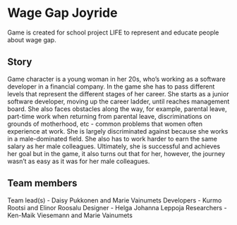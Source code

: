 # Wage Gap Joyride

Game is created for school project LIFE to represent and educate people about wage gap.

## Story

Game character is a young woman in her 20s, who’s working as a software developer in a financial company. In the game she has to pass different levels that represent the different stages of her career. She starts as a junior software developer, moving up the career ladder, until reaches management board. She also faces obstacles along the way, for example, parental leave, part-time work when returning from parental leave, discriminations on grounds of motherhood, etc - common problems that women often experience at work. She is largely discriminated against because she works in a male-dominated field. She also has to work harder to earn the same salary as her male colleagues.
Ultimately, she is successful and achieves her goal but in the game, it also turns out that for her, however, the journey wasn’t as easy as it was for her male colleagues.

## Team members

Team lead(s) - Daisy Pukkonen and Marie Vainumets
Developers - Kurmo Rootsi and Elinor Roosalu
Designer - Helga Johanna Leppoja
Researchers - Ken-Maik Viesemann and Marie Vainumets
